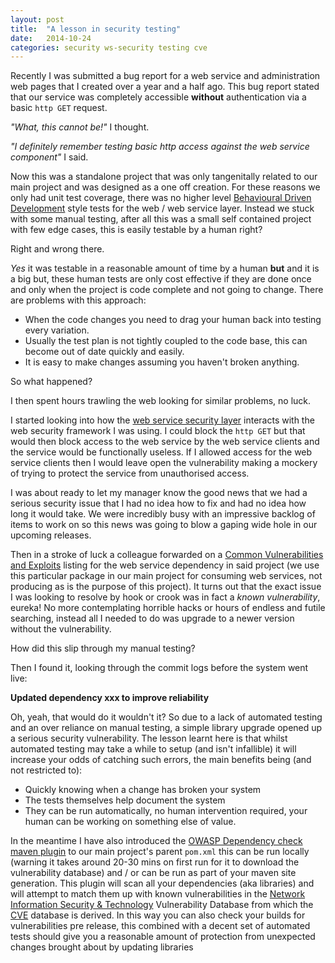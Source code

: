 ```yaml
---
layout: post
title:  "A lesson in security testing"
date:   2014-10-24
categories: security ws-security testing cve
---
```

Recently I was submitted a bug report for a web service and administration web pages that I created over a year and a half ago. This bug report stated that our service was completely accessible **without** authentication via a basic `http GET` request. 

*"What, this cannot be!"* I thought.

*"I definitely remember testing basic http access against the web service component"* I said.
 
Now this was a standalone project that was only tangenitally related to our main project and was designed as a one off creation. For these reasons we only had unit test coverage, there was no higher level [Behavioural Driven Development][BDD] style tests for the web / web service layer. Instead we stuck with some manual testing, after all this was a small self contained project with few edge cases, this is easily testable by a human right? 

Right and wrong there.

*Yes* it was testable in a reasonable amount of time by a human **but** and it is a big but, these human tests are only cost effective if they are done once and only when the project is code complete and not going to change. There are problems with this approach:

* When the code changes you need to drag your human back into testing every variation.
* Usually the test plan is not tightly coupled to the code base, this can become out of date quickly and easily.
* It is easy to make changes assuming you haven't broken anything.

So what happened?

I then spent hours trawling the web looking for similar problems, no luck.

I started looking into how the [web service security layer][WSSE] interacts with the web security framework I was using. I could block the `http GET` but that would then block access to the web service by the web service clients and the service would be functionally useless. If I allowed access for the web service clients then I would leave open the vulnerability making a mockery of trying to protect the service from unauthorised access.

I was about ready to let my manager know the good news that we had a serious security issue that I had no idea how to fix and had no idea how long it would take. We were incredibly busy with an impressive backlog of items to work on so this news was going to blow a gaping wide hole in our upcoming releases.

Then in a stroke of luck a colleague forwarded on a [Common Vulnerabilities and Exploits][CVE] listing for the web service dependency in said project (we use this particular package in our main project for consuming web services, not producing as is the purpose of this project). It turns out that the exact issue I was looking to resolve by hook or crook was in fact a *known vulnerability*, eureka! No more contemplating horrible hacks or hours of endless and futile searching, instead all I needed to do was upgrade to a newer version without the vulnerability.

How did this slip through my manual testing?

Then I found it, looking through the commit logs before the system went live:

**Updated dependency xxx to improve reliability**

Oh, yeah, that would do it wouldn't it? So due to a lack of automated testing and an over reliance on manual testing, a simple library upgrade opened up a serious security vulnerability. The lesson learnt here is that whilst automated testing may take a while to setup (and isn't infallible) it will increase your odds of catching such errors, the main benefits being (and not restricted to):

* Quickly knowing when a change has broken your system
* The tests themselves help document the system
* They can be run automatically, no human intervention required, your human can be working on something else of value.

In the meantime I have also introduced the [OWASP Dependency check maven plugin][OWASP Dep Checker] to our main project's parent `pom.xml` this can be run locally (warning it takes around 20-30 mins on first run for it to download the vulnerability database) and / or can be run as part of your maven site generation. This plugin will scan all your dependencies (aka libraries) and will attempt to match them up with known vulnerabilities in the [Network Information Security & Technology][NIST] Vulnerability Database from which the [CVE][CVE] database is derived. In this way you can also check your builds for vulnerabilities pre release, this combined with a decent set of automated tests should give you a reasonable amount of protection from unexpected changes brought about by updating libraries

[Owasp Dep Checker]: https://www.owasp.org/index.php/OWASP_Dependency_Check
[NIST]:	http://nvd.nist.gov/
[BDD]: 	http://en.wikipedia.org/wiki/Behavior-driven_development
[WSSE]: http://en.wikipedia.org/wiki/WS-Security
[CVE]: 	https://cve.mitre.org/
